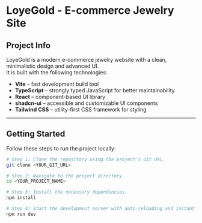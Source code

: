 # LoyeGold - E-commerce Jewelry Site

## Project Info

LoyeGold is a modern e-commerce jewelry website with a clean, minimalistic design and advanced UI.  
It is built with the following technologies:

- **Vite** – fast development build tool
- **TypeScript** – strongly typed JavaScript for better maintainability
- **React** – component-based UI library
- **shadcn-ui** – accessible and customizable UI components
- **Tailwind CSS** – utility-first CSS framework for styling

---

## Getting Started

Follow these steps to run the project locally:

```sh
# Step 1: Clone the repository using the project's Git URL.
git clone <YOUR_GIT_URL>

# Step 2: Navigate to the project directory.
cd <YOUR_PROJECT_NAME>

# Step 3: Install the necessary dependencies.
npm install

# Step 4: Start the development server with auto-reloading and instant preview.
npm run dev
